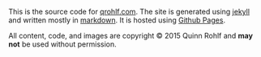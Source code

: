 This is the source code for [qrohlf.com](http://qrohlf.com). The site is generated using [jekyll](http://jekyllrb.com/) and written mostly in [markdown](http://daringfireball.net/projects/markdown/). It is hosted using [Github Pages](http://pages.github.com/). 

All content, code, and images are copyright &copy; 2015 Quinn Rohlf and **may not** be used without permission. 
